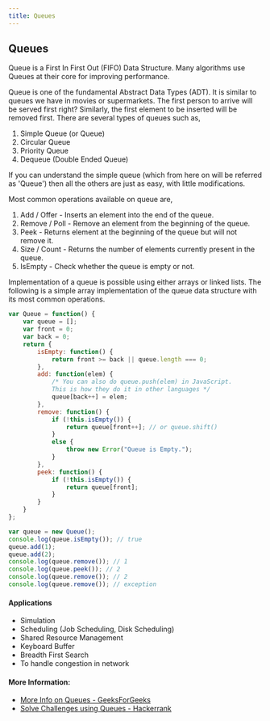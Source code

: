 ```yaml
---
title: Queues
---
```

## Queues
 
Queue is a First In First Out (FIFO) Data Structure. Many algorithms use Queues at their core for improving performance.

Queue is one of the fundamental Abstract Data Types (ADT). It is similar to queues we have in movies or supermarkets. The first person to arrive will be served first right? Similarly, the first element to be inserted will be removed first. There are several types of queues such as,

1. Simple Queue (or Queue)  
2. Circular Queue  
3. Priority Queue  
4. Dequeue (Double Ended Queue)  

If you can understand the simple queue (which from here on will be referred as 'Queue') then all the others are just as easy, with little modifications.  

Most common operations available on queue are,  
1. Add / Offer - Inserts an element into the end of the queue.  
2. Remove / Poll - Remove an element from the beginning of the queue.  
3. Peek - Returns element at the beginning of the queue but will not remove it.  
4. Size / Count - Returns the number of elements currently present in the queue.  
5. IsEmpty - Check whether the queue is empty or not.  

Implementation of a queue is possible using either arrays or linked lists. The following is a simple array implementation of the queue data structure with its most common operations.

```JavaScript  
var Queue = function() {
    var queue = [];
    var front = 0;
    var back = 0;
    return {
        isEmpty: function() {
            return front >= back || queue.length === 0;
        },
        add: function(elem) {
            /* You can also do queue.push(elem) in JavaScript. 
            This is how they do it in other languages */
            queue[back++] = elem;
        },
        remove: function() {
            if (!this.isEmpty()) {
                return queue[front++]; // or queue.shift()
            }
            else {
                throw new Error("Queue is Empty.");
            }
        },
        peek: function() {
            if (!this.isEmpty()) {
                return queue[front];
            }
        }
    }
};

var queue = new Queue();
console.log(queue.isEmpty()); // true
queue.add(1);
queue.add(2);
console.log(queue.remove()); // 1
console.log(queue.peek()); // 2
console.log(queue.remove()); // 2
console.log(queue.remove()); // exception
```  

#### Applications  

* Simulation  
* Scheduling (Job Scheduling, Disk Scheduling)  
* Shared Resource Management  
* Keyboard Buffer  
* Breadth First Search  
* To handle congestion in network  


#### More Information:

* <a href='http://www.geeksforgeeks.org/queue-data-structure/' target='_blank' rel='nofollow'>More Info on Queues - GeeksForGeeks</a>  
* <a href='https://www.hackerrank.com/domains/data-structures/queues' target='_blank' rel='nofollow'>Solve Challenges using Queues - Hackerrank</a>

